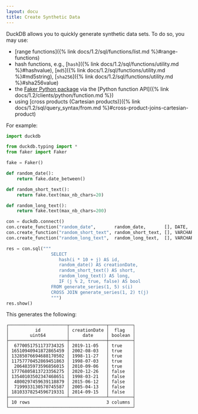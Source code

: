 ```yaml
---
layout: docu
title: Create Synthetic Data
---
```


DuckDB allows you to quickly generate synthetic data sets. To do so, you may use:

* [range functions]({% link docs/1.2/sql/functions/list.md %}#range-functions)
* hash functions, e.g.,
  [`hash`]({% link docs/1.2/sql/functions/utility.md %}#hashvalue),
  [`md5`]({% link docs/1.2/sql/functions/utility.md %}#md5string),
  [`sha256`]({% link docs/1.2/sql/functions/utility.md %}#sha256value)
* the [Faker Python package](https://faker.readthedocs.io/) via the [Python function API]({% link docs/1.2/clients/python/function.md %})
* using [cross products (Cartesian products)]({% link docs/1.2/sql/query_syntax/from.md %}#cross-product-joins-cartesian-product)

For example:

```python
import duckdb

from duckdb.typing import *
from faker import Faker

fake = Faker()

def random_date():
    return fake.date_between()

def random_short_text():
    return fake.text(max_nb_chars=20)

def random_long_text():
    return fake.text(max_nb_chars=200)

con = duckdb.connect()
con.create_function("random_date",       random_date,       [], DATE,    type="native", side_effects=True)
con.create_function("random_short_text", random_short_text, [], VARCHAR, type="native", side_effects=True)
con.create_function("random_long_text",  random_long_text,  [], VARCHAR, type="native", side_effects=True)

res = con.sql("""
                 SELECT
                    hash(i * 10 + j) AS id,
                    random_date() AS creationDate,
                    random_short_text() AS short,
                    random_long_text() AS long,
                    IF (j % 2, true, false) AS bool
                 FROM generate_series(1, 5) s(i)
                 CROSS JOIN generate_series(1, 2) t(j)
                 """)
res.show()
```

This generates the following:

```text
┌──────────────────────┬──────────────┬─────────┐
│          id          │ creationDate │  flag   │
│        uint64        │     date     │ boolean │
├──────────────────────┼──────────────┼─────────┤
│  6770051751173734325 │ 2019-11-05   │ true    │
│ 16510940941872865459 │ 2002-08-03   │ true    │
│ 13285076694688170502 │ 1998-11-27   │ true    │
│ 11757770452869451863 │ 1998-07-03   │ true    │
│  2064835973596856015 │ 2010-09-06   │ true    │
│ 17776805813723356275 │ 2020-12-26   │ false   │
│ 13540103502347468651 │ 1998-03-21   │ false   │
│  4800297459639118879 │ 2015-06-12   │ false   │
│  7199933130570745587 │ 2005-04-13   │ false   │
│ 18103378254596719331 │ 2014-09-15   │ false   │
├──────────────────────┴──────────────┴─────────┤
│ 10 rows                             3 columns │
└───────────────────────────────────────────────┘
```